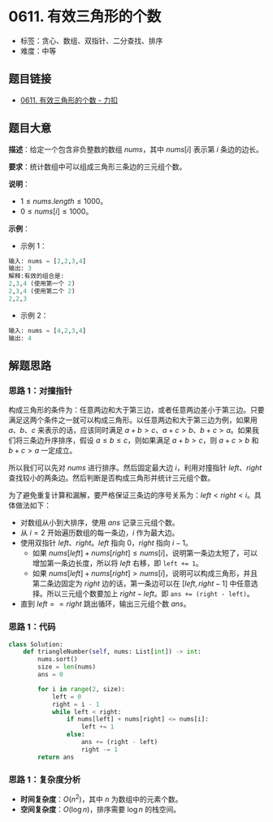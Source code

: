 # 0611. 有效三角形的个数

- 标签：贪心、数组、双指针、二分查找、排序
- 难度：中等

## 题目链接

- [0611. 有效三角形的个数 - 力扣](https://leetcode.cn/problems/valid-triangle-number/)

## 题目大意

**描述**：给定一个包含非负整数的数组 $nums$，其中 $nums[i]$ 表示第 $i$ 条边的边长。

**要求**：统计数组中可以组成三角形三条边的三元组个数。

**说明**：

- $1 \le nums.length \le 1000$。
- $0 \le nums[i] \le 1000$。

**示例**：

- 示例 1：

```python
输入: nums = [2,2,3,4]
输出: 3
解释:有效的组合是: 
2,3,4 (使用第一个 2)
2,3,4 (使用第二个 2)
2,2,3
```

- 示例 2：

```python
输入: nums = [4,2,3,4]
输出: 4
```

## 解题思路

### 思路 1：对撞指针

构成三角形的条件为：任意两边和大于第三边，或者任意两边差小于第三边。只要满足这两个条件之一就可以构成三角形。以任意两边和大于第三边为例，如果用 $a$、$b$、$c$ 来表示的话，应该同时满足 $a + b > c$、$a + c > b$、$b + c > a$。如果我们将三条边升序排序，假设 $a \le b \le c$，则如果满足 $a + b > c$，则 $a + c > b$ 和 $b + c > a$ 一定成立。

所以我们可以先对 $nums$ 进行排序。然后固定最大边 $i$，利用对撞指针 $left$、$right$ 查找较小的两条边。然后判断是否构成三角形并统计三元组个数。

为了避免重复计算和漏解，要严格保证三条边的序号关系为：$left < right < i$。具体做法如下：

- 对数组从小到大排序，使用 $ans$ 记录三元组个数。
- 从 $i = 2$ 开始遍历数组的每一条边，$i$ 作为最大边。
- 使用双指针 $left$、$right$。$left$ 指向 $0$，$right$ 指向 $i - 1$。
  - 如果 $nums[left] + nums[right] \le nums[i]$，说明第一条边太短了，可以增加第一条边长度，所以将 $left$ 右移，即 `left += 1`。
  - 如果 $nums[left] + nums[right] > nums[i]$，说明可以构成三角形，并且第二条边固定为 $right$ 边的话，第一条边可以在 $[left, right - 1]$ 中任意选择。所以三元组个数要加上 $right - left$。即 `ans += (right - left)`。
- 直到 $left == right$ 跳出循环，输出三元组个数 $ans$。

### 思路 1：代码

```python
class Solution:
    def triangleNumber(self, nums: List[int]) -> int:
        nums.sort()
        size = len(nums)
        ans = 0

        for i in range(2, size):
            left = 0
            right = i - 1
            while left < right:
                if nums[left] + nums[right] <= nums[i]:
                    left += 1
                else:
                    ans += (right - left)
                    right -= 1
        return ans
```

### 思路 1：复杂度分析

- **时间复杂度**：$O(n^2)$，其中 $n$ 为数组中的元素个数。
- **空间复杂度**：$O(\log n)$，排序需要 $\log n$ 的栈空间。

